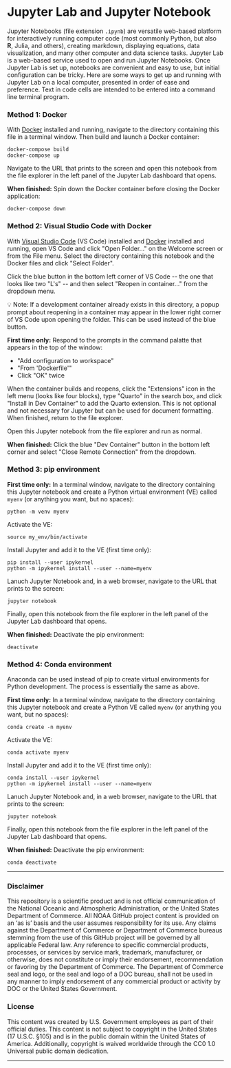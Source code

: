 # Jupyter Lab and Jupyter Notebook

Jupyter Notebooks (file extension `.ipynb`) are versatile web-based platform for interactively running computer code (most commonly Python, but also **R**, Julia, and others), creating markdown, displaying equations, data visualization, and many other computer and data science tasks. Jupyter Lab is a web-based service used to open and run Jupyter Notebooks. Once Jupyter Lab is set up, notebooks are convenient and easy to use, but initial configuration can be tricky. Here are some ways to get up and running with Jupyter Lab on a local computer, presented in order of ease and preference. Text in code cells are intended to be entered into a command line terminal program.

### Method 1: Docker

With [Docker](https://www.docker.com/) installed and running, navigate to the directory containing this file in a terminal window. Then build and launch a Docker container:

```shell
docker-compose build
docker-compose up
```

Navigate to the URL that prints to the screen and open this notebook from the file explorer in the left panel of the Jupyter Lab dashboard that opens.

**When finished:** Spin down the Docker container before closing the Docker application:

```shell
docker-compose down
```

### Method 2: Visual Studio Code with Docker

With [Visual Studio Code](https://code.visualstudio.com/) (VS Code) installed and [Docker](https://www.docker.com/) installed and running, open VS Code and click "Open Folder..." on the Welcome screen or from the File menu. Select the directory containing this notebook and the Docker files and click "Select Folder".

Click the blue button in the bottom left corner of VS Code -- the one that looks like two "L's" -- and then select "Reopen in container..." from the dropdown menu.

:bulb: Note: If a development container already exists in this directory, a popup prompt about reopening in a container may appear in the lower right corner of VS Code upon opening the folder. This can be used instead of the blue button.

**First time only:** Respond to the prompts in the command palatte that appears in the top of the window:

* "Add configuration to workspace"
* "From 'Dockerfile'"
* Click "OK" twice

When the container builds and reopens, click the "Extensions" icon in the left menu (looks like four blocks), type "Quarto" in the search box, and click "Install in Dev Container" to add the Quarto extension. This is not optional and not necessary for Jupyter but can be used for document formatting. When finished, return to the file explorer.

Open this Jupyter notebook from the file explorer and run as normal.

**When finished:** Click the blue "Dev Container" button in the bottom left corner and select "Close Remote Connection" from the dropdown.


### Method 3: pip environment

**First time only:** In a terminal window, navigate to the directory containing this Jupyter notebook and create a Python virtual environment (VE) called `myenv` (or anything you want, but no spaces):

```shell
python -m venv myenv
```

Activate the VE:

```shell
source my_env/bin/activate
```

Install Jupyter and add it to the VE (first time only):

```shell
pip install --user ipykernel
python -m ipykernel install --user --name=myenv

```

Lanuch Jupyter Notebook and, in a web browser, navigate to the URL that prints to the screen:

```shell
jupyter notebook
```

Finally, open this notebook from the file explorer in the left panel of the Jupyter Lab dashboard that opens.

**When finished:** Deactivate the pip environment:

```shell
deactivate
```

### Method 4: Conda environment

Anaconda can be used instead of pip to create virtual environments for Python development. The process is essentially the same as above.

**First time only:** In a terminal window, navigate to the directory containing this Jupyter notebook and create a Python VE called `myenv` (or anything you want, but no spaces):

```shell
conda create -n myenv
```

Activate the VE:

```shell
conda activate myenv
```

Install Jupyter and add it to the VE (first time only):

```shell
conda install --user ipykernel
python -m ipykernel install --user --name=myenv

```

Lanuch Jupyter Notebook and, in a web browser, navigate to the URL that prints to the screen:

```shell
jupyter notebook
```

Finally, open this notebook from the file explorer in the left panel of the Jupyter Lab dashboard that opens.

**When finished:** Deactivate the pip environment:

```shell
conda deactivate
```

<hr>

### Disclaimer

This repository is a scientific product and is not official communication of the National Oceanic and Atmospheric Administration, or the United States Department of Commerce. All NOAA GitHub project content is provided on an ‘as is’ basis and the user assumes responsibility for its use. Any claims against the Department of Commerce or Department of Commerce bureaus stemming from the use of this GitHub project will be governed by all applicable Federal law. Any reference to specific commercial products, processes, or services by service mark, trademark, manufacturer, or otherwise, does not constitute or imply their endorsement, recommendation or favoring by the Department of Commerce. The Department of Commerce seal and logo, or the seal and logo of a DOC bureau, shall not be used in any manner to imply endorsement of any commercial product or activity by DOC or the United States Government.

### License

This content was created by U.S. Government employees as part of their official duties. This content is not subject to copyright in the United States (17 U.S.C. §105) and is in the public domain within the United States of America. Additionally, copyright is waived worldwide through the CC0 1.0 Universal public domain dedication.

<hr>
